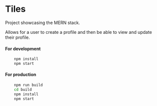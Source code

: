 # Tiles
Project showcasing the MERN stack.

Allows for a user to create a profile and then be able to view and update their profile.

#### For development
```bash
    npm install
    npm start
```

#### For production
```bash
    npm run build
    cd build
    npm install
    npm start
```
